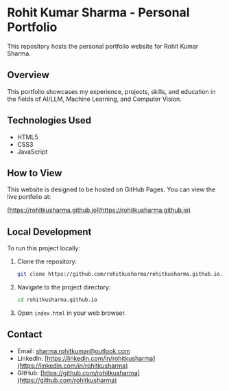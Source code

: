 # Rohit Kumar Sharma - Personal Portfolio

This repository hosts the personal portfolio website for Rohit Kumar Sharma.

## Overview

This portfolio showcases my experience, projects, skills, and education in the fields of AI/LLM, Machine Learning, and Computer Vision.

## Technologies Used

*   HTML5
*   CSS3
*   JavaScript

## How to View

This website is designed to be hosted on GitHub Pages. You can view the live portfolio at:

[https://rohitkusharma.github.io](https://rohitkusharma.github.io)

## Local Development

To run this project locally:

1.  Clone the repository:
    ```bash
    git clone https://github.com/rohitkusharma/rohitkusharma.github.io.git
    ```
2.  Navigate to the project directory:
    ```bash
    cd rohitkusharma.github.io
    ```
3.  Open `index.html` in your web browser.

## Contact

*   Email: sharma.rohitkumar@outlook.com
*   LinkedIn: [https://linkedin.com/in/rohitkusharma](https://linkedin.com/in/rohitkusharma)
*   GitHub: [https://github.com/rohitkusharma](https://github.com/rohitkusharma)

